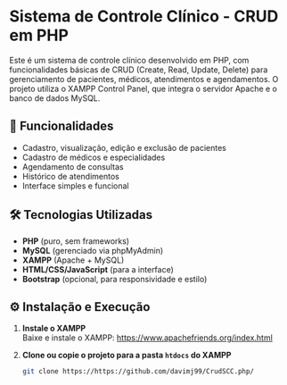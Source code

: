 # Sistema de Controle Clínico - CRUD em PHP

Este é um sistema de controle clínico desenvolvido em PHP, com funcionalidades básicas de CRUD (Create, Read, Update, Delete) para gerenciamento de pacientes, médicos, atendimentos e agendamentos. O projeto utiliza o XAMPP Control Panel, que integra o servidor Apache e o banco de dados MySQL.

## 🚀 Funcionalidades

- Cadastro, visualização, edição e exclusão de pacientes
- Cadastro de médicos e especialidades
- Agendamento de consultas
- Histórico de atendimentos
- Interface simples e funcional

## 🛠 Tecnologias Utilizadas

- **PHP** (puro, sem frameworks)
- **MySQL** (gerenciado via phpMyAdmin)
- **XAMPP** (Apache + MySQL)
- **HTML/CSS/JavaScript** (para a interface)
- **Bootstrap** (opcional, para responsividade e estilo)


## ⚙️ Instalação e Execução

1. **Instale o XAMPP**  
   Baixe e instale o XAMPP: https://www.apachefriends.org/index.html

2. **Clone ou copie o projeto para a pasta `htdocs` do XAMPP**  
   ```bash
   git clone https://https://github.com/davimj99/CrudSCC.php/



 
